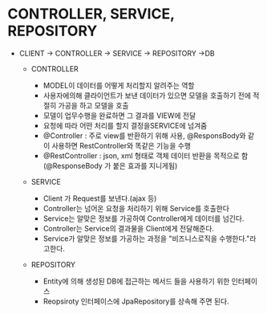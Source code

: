 # CONTROLLER, SERVICE, REPOSITORY 

* CLIENT -> CONTROLLER -> SERVICE -> REPOSITORY ->DB
  *  CONTROLLER 
      * MODEL이 데이터를 어떻게 처리할지 알려주는 역할
      * 사용자에의해 클라이언트가 보낸 데이터가 있으면 모델을 호출하기 전에 적절히 가공을 하고 모델을 호출
      * 모델이 업무수행을 완료하면 그 결과를 VIEW에 전달
      * 요청에 따라 어떤 처리를 할지 결정을SERVICE에 넘겨줌
      * @Controller : 주로 view를 반환하기 위해 사용, @ResponsBody와 같이 사용하면 RestController와 똑같은 기능을 수행
      * @RestController : json, xml 형태로 객체 데이터 반환을 목적으로 함(@ResponseBody 가 붙은 효과를 지니게됨)
    
  * SERVICE
    * Client 가 Request를 보낸다.(ajax 등)
    * Controller는 넘어온 요청을 처리하기 위해 Service를 호출한다
    * Service는 알맞은 정보를 가공하여 Controller에게 데이터를 넘긴다.
    * Controller는 Service의 결과물을 Client에게 전달해준다.
    * Service가 알맞은 정보를 가공하는 과정을 "비즈니스로직을 수행한다."라고한다.
  * REPOSITORY
    * Entity에 의해 생성된 DB에 접근하는 메서드 들을 사용하기 위한 인터페이스
    * Reopsiroty 인터페이스에 JpaRepository를 상속해 주면 된다.